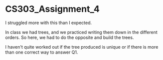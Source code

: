 # CS303_Assignment_4

I struggled more with this than I expected.

In class we had trees, and we practiced writing them down in the different orders. So here, we had to do the opposite and build the trees.

I haven't quite worked out if the tree produced is unique or if there is more than one correct way to answer Q1.
